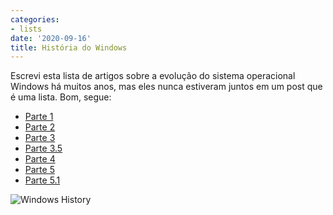 ```yaml
---
categories:
- lists
date: '2020-09-16'
title: História do Windows
---
```


Escrevi esta lista de artigos sobre a evolução do sistema operacional Windows há muitos anos, mas eles nunca estiveram juntos em um post que é uma lista. Bom, segue:

 - [Parte 1]
 - [Parte 2]
 - [Parte 3]
 - [Parte 3.5]
 - [Parte 4]
 - [Parte 5]
 - [Parte 5.1]

![Windows History](/img/windows_history.gif)

[Parte 1]: /historia-do-windows-parte-10 
[Parte 2]: /historia-do-windows-parte-20 
[Parte 3]: /historia-do-windows-parte-30 
[Parte 3.5]: /historia-do-windows-parte-351
[Parte 4]: /historia-do-windows-parte-40 
[Parte 5]: /historia-do-windows-parte-50 
[Parte 5.1]: /historia-do-windows-parte-51
